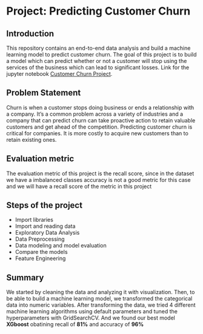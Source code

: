 # Project: Predicting Customer Churn

## Introduction

This repository contains an end-to-end data analysis and build a machine learning model to predict customer churn. The goal of this project is to build a model which can predict whether or not a customer will stop using the services of the business which can lead to significant losses.
Link for the jupyter notebook [Customer Churn Project](https://github.com/firdanrastama/Customer-Churn-Prediction/blob/main/churn_prediction.ipynb).

## Problem Statement

Churn is when a customer stops doing business or ends a relationship with a company. It’s a common problem across a variety of industries and a company that can predict churn can take proactive action to retain valuable customers and get ahead of the competition. Predicting customer churn is critical for companies. It is more costly to acquire new customers than to retain existing ones.

## Evaluation metric

The evaluation metric of this project is the recall score, since in the dataset we have a imbalanced classes accuracy is not a good metric for this case and we will have a recall score of the metric in this project

## Steps of the project
- Import libraries
- Import and reading data 
- Exploratory Data Analysis
- Data Preprocessing
- Data modeling and model evaluation
- Compare the models
- Feature Engineering

## Summary

We started by cleaning the data and analyzing it with visualization. Then, to be able to build a machine learning model, we transformed the categorical data into numeric variables. After transforming the data, we tried 4 different machine learning algorithms using default parameters and tuned the hyperparameters with GridSearchCV. And we found our best model **XGboost** obatining recall of **81%** and accuracy of **96%**

